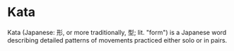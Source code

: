 # Kata
Kata (Japanese: 形, or more traditionally, 型; lit. "form") is a Japanese word describing detailed patterns of movements practiced either solo or in pairs.

